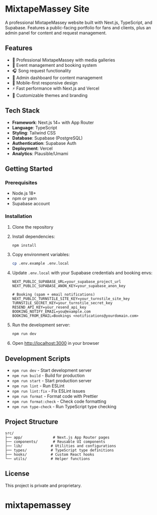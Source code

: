 # MixtapeMassey Site

A professional MixtapeMassey website built with Next.js, TypeScript, and Supabase. Features a public-facing portfolio for fans and clients, plus an admin panel for content and request management.

## Features

- 🎵 Professional MixtapeMassey with media galleries
- 📅 Event management and booking system
- 🎧 Song request functionality
- 🔐 Admin dashboard for content management
- 📱 Mobile-first responsive design
- ⚡ Fast performance with Next.js and Vercel
- 🎨 Customizable themes and branding

## Tech Stack

- **Framework**: Next.js 14+ with App Router
- **Language**: TypeScript
- **Styling**: Tailwind CSS
- **Database**: Supabase (PostgreSQL)
- **Authentication**: Supabase Auth
- **Deployment**: Vercel
- **Analytics**: Plausible/Umami

## Getting Started

### Prerequisites

- Node.js 18+ 
- npm or yarn
- Supabase account

### Installation

1. Clone the repository
2. Install dependencies:
   ```bash
   npm install
   ```

3. Copy environment variables:
   ```bash
   cp .env.example .env.local
   ```

4. Update `.env.local` with your Supabase credentials and booking envs:
   ```
   NEXT_PUBLIC_SUPABASE_URL=your_supabase_project_url
   NEXT_PUBLIC_SUPABASE_ANON_KEY=your_supabase_anon_key

   # Booking (spam + email notifications)
   NEXT_PUBLIC_TURNSTILE_SITE_KEY=your_turnstile_site_key
   TURNSTILE_SECRET_KEY=your_turnstile_secret_key
   RESEND_API_KEY=your_resend_api_key
   BOOKING_NOTIFY_EMAIL=you@example.com
   BOOKING_FROM_EMAIL=Bookings <notifications@yourdomain.com>
   ```

5. Run the development server:
   ```bash
   npm run dev
   ```

6. Open [http://localhost:3000](http://localhost:3000) in your browser

## Development Scripts

- `npm run dev` - Start development server
- `npm run build` - Build for production
- `npm run start` - Start production server
- `npm run lint` - Run ESLint
- `npm run lint:fix` - Fix ESLint issues
- `npm run format` - Format code with Prettier
- `npm run format:check` - Check code formatting
- `npm run type-check` - Run TypeScript type checking

## Project Structure

```
src/
├── app/              # Next.js App Router pages
├── components/       # Reusable UI components
├── lib/             # Utilities and configurations
├── types/           # TypeScript type definitions
├── hooks/           # Custom React hooks
└── utils/           # Helper functions
```

## License

This project is private and proprietary.
# mixtapemassey
